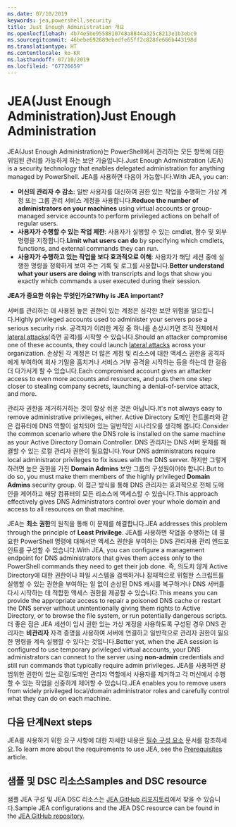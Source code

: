 ```yaml
---
ms.date: 07/10/2019
keywords: jea,powershell,security
title: Just Enough Administration 개요
ms.openlocfilehash: 4b74e5be9558810748a8844a325c8213e1b3ebc9
ms.sourcegitcommit: 46bebe692689ebedfe65ff2c828fe666b443198d
ms.translationtype: HT
ms.contentlocale: ko-KR
ms.lasthandoff: 07/10/2019
ms.locfileid: "67726659"
---
```

# <a name="just-enough-administration"></a><span data-ttu-id="22f1f-103">JEA(Just Enough Administration)</span><span class="sxs-lookup"><span data-stu-id="22f1f-103">Just Enough Administration</span></span>

<span data-ttu-id="22f1f-104">JEA(Just Enough Administration)는 PowerShell에서 관리하는 모든 항목에 대한 위임된 관리를 가능하게 하는 보안 기술입니다.</span><span class="sxs-lookup"><span data-stu-id="22f1f-104">Just Enough Administration (JEA) is a security technology that enables delegated administration for anything managed by PowerShell.</span></span> <span data-ttu-id="22f1f-105">JEA를 사용하면 다음이 가능합니다.</span><span class="sxs-lookup"><span data-stu-id="22f1f-105">With JEA, you can:</span></span>

- <span data-ttu-id="22f1f-106">**머신의 관리자 수 감소**: 일반 사용자를 대신하여 권한 있는 작업을 수행하는 가상 계정 또는 그룹 관리 서비스 계정을 사용합니다.</span><span class="sxs-lookup"><span data-stu-id="22f1f-106">**Reduce the number of administrators on your machines** using virtual accounts or group-managed service accounts to perform privileged actions on behalf of regular users.</span></span>
- <span data-ttu-id="22f1f-107">**사용자가 수행할 수 있는 작업 제한**: 사용자가 실행할 수 있는 cmdlet, 함수 및 외부 명령을 지정합니다.</span><span class="sxs-lookup"><span data-stu-id="22f1f-107">**Limit what users can do** by specifying which cmdlets, functions, and external commands they can run.</span></span>
- <span data-ttu-id="22f1f-108">**사용자가 수행하고 있는 작업을 보다 효과적으로 이해**: 사용자가 해당 세션 중에 실행한 명령을 정확하게 보여 주는 기록 및 로그를 사용합니다.</span><span class="sxs-lookup"><span data-stu-id="22f1f-108">**Better understand what your users are doing** with transcripts and logs that show you exactly which commands a user executed during their session.</span></span>

<span data-ttu-id="22f1f-109">**JEA가 중요한 이유는 무엇인가요?**</span><span class="sxs-lookup"><span data-stu-id="22f1f-109">**Why is JEA important?**</span></span>

<span data-ttu-id="22f1f-110">서버를 관리하는 데 사용된 높은 권한이 있는 계정은 심각한 보안 위험을 일으킵니다.</span><span class="sxs-lookup"><span data-stu-id="22f1f-110">Highly privileged accounts used to administer your servers pose a serious security risk.</span></span> <span data-ttu-id="22f1f-111">공격자가 이러한 계정 중 하나를 손상시키면 조직 전체에서 [lateral attacks](https://aka.ms/pth)(측면 공격)를 시작할 수 있습니다.</span><span class="sxs-lookup"><span data-stu-id="22f1f-111">Should an attacker compromise one of these accounts, they could launch [lateral attacks](https://aka.ms/pth) across your organization.</span></span> <span data-ttu-id="22f1f-112">손상된 각 계정은 더 많은 계정 및 리소스에 대한 액세스 권한을 공격자에게 부여하여 회사 기밀을 훔치거나 서비스 거부 공격을 시작하는 등을 하는데 한 걸음 더 다가서게 할 수 있습니다.</span><span class="sxs-lookup"><span data-stu-id="22f1f-112">Each compromised account gives an attacker access to even more accounts and resources, and puts them one step closer to stealing company secrets, launching a denial-of-service attack, and more.</span></span>

<span data-ttu-id="22f1f-113">관리자 권한을 제거하거하는 것이 항상 쉬운 것은 아닙니다.</span><span class="sxs-lookup"><span data-stu-id="22f1f-113">It's not always easy to remove administrative privileges, either.</span></span> <span data-ttu-id="22f1f-114">Active Directory 도메인 컨트롤러와 같은 컴퓨터에 DNS 역할이 설치되어 있는 일반적인 시나리오를 생각해 봅니다.</span><span class="sxs-lookup"><span data-stu-id="22f1f-114">Consider the common scenario where the DNS role is installed on the same machine as your Active Directory Domain Controller.</span></span> <span data-ttu-id="22f1f-115">DNS 관리자는 DNS 서버 문제를 해결할 수 있는 로컬 관리자 권한이 필요합니다.</span><span class="sxs-lookup"><span data-stu-id="22f1f-115">Your DNS administrators require local administrator privileges to fix issues with the DNS server.</span></span> <span data-ttu-id="22f1f-116">하지만 그렇게 하려면 높은 권한을 가진 **Domain Admins** 보안 그룹의 구성원이어야 합니다.</span><span class="sxs-lookup"><span data-stu-id="22f1f-116">But to do so, you must make them members of the highly privileged **Domain Admins** security group.</span></span> <span data-ttu-id="22f1f-117">이 접근 방식을 통해 DNS 관리자는 효과적으로 전체 도메인을 제어하고 해당 컴퓨터의 모든 리소스에 액세스할 수 있습니다.</span><span class="sxs-lookup"><span data-stu-id="22f1f-117">This approach effectively gives DNS Administrators control over your whole domain and access to all resources on that machine.</span></span>

<span data-ttu-id="22f1f-118">JEA는 **최소 권한**의 원칙을 통해 이 문제를 해결합니다.</span><span class="sxs-lookup"><span data-stu-id="22f1f-118">JEA addresses this problem through the principle of **Least Privilege**.</span></span> <span data-ttu-id="22f1f-119">JEA를 사용하면 작업을 수행하는 데 필요한 PowerShell 명령에 대해서만 액세스 권한을 부여하는 DNS 관리자용 관리 엔드포인트를 구성할 수 있습니다.</span><span class="sxs-lookup"><span data-stu-id="22f1f-119">With JEA, you can configure a management endpoint for DNS administrators that gives them access only to the PowerShell commands they need to get their job done.</span></span> <span data-ttu-id="22f1f-120">즉, 의도치 않게 Active Directory에 대한 권한이나 파일 시스템을 검색하거나 잠재적으로 위험한 스크립트를 실행할 수 있는 권한을 부여하는 일 없이 손상된 DNS 캐시를 복구하거나 DNS 서버를 다시 시작하는 데 적합한 액세스 권한을 제공할 수 있습니다.</span><span class="sxs-lookup"><span data-stu-id="22f1f-120">This means you can provide the appropriate access to repair a poisoned DNS cache or restart the DNS server without unintentionally giving them rights to Active Directory, or to browse the file system, or run potentially dangerous scripts.</span></span> <span data-ttu-id="22f1f-121">더 좋은 점은 JEA 세션이 임시 권한 있는 가상 계정을 사용하도록 구성된 경우 DNS 관리자는 **비관리자** 자격 증명을 사용하여 서버에 연결하고 일반적으로 관리자 권한이 필요한 명령을 계속 실행할 수 있다는 것입니다.</span><span class="sxs-lookup"><span data-stu-id="22f1f-121">Better yet, when the JEA session is configured to use temporary privileged virtual accounts, your DNS administrators can connect to the server using **non-admin** credentials and still run commands that typically require admin privileges.</span></span> <span data-ttu-id="22f1f-122">JEA를 사용하면 광범위한 권한이 있는 로컬/도메인 관리자 역할에서 사용자를 제거하고 각 머신에서 수행할 수 있는 작업을 신중하게 제어할 수 있습니다.</span><span class="sxs-lookup"><span data-stu-id="22f1f-122">JEA enables you to remove users from widely privileged local/domain administrator roles and carefully control what they can do on each machine.</span></span>

## <a name="next-steps"></a><span data-ttu-id="22f1f-123">다음 단계</span><span class="sxs-lookup"><span data-stu-id="22f1f-123">Next steps</span></span>

<span data-ttu-id="22f1f-124">JEA를 사용하기 위한 요구 사항에 대한 자세한 내용은 [필수 구성 요소](prerequisites.md) 문서를 참조하세요.</span><span class="sxs-lookup"><span data-stu-id="22f1f-124">To learn more about the requirements to use JEA, see the [Prerequisites](prerequisites.md) article.</span></span>

## <a name="samples-and-dsc-resource"></a><span data-ttu-id="22f1f-125">샘플 및 DSC 리소스</span><span class="sxs-lookup"><span data-stu-id="22f1f-125">Samples and DSC resource</span></span>

<span data-ttu-id="22f1f-126">샘플 JEA 구성 및 JEA DSC 리소스는 [JEA GitHub 리포지토리](https://github.com/PowerShell/JEA)에서 찾을 수 있습니다.</span><span class="sxs-lookup"><span data-stu-id="22f1f-126">Sample JEA configurations and the JEA DSC resource can be found in the [JEA GitHub repository](https://github.com/PowerShell/JEA).</span></span>
